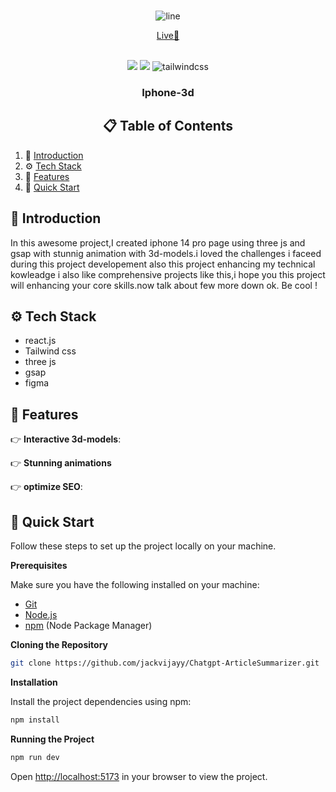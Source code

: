 
<div align="center">
  <br />
  
![line](https://github.com/user-attachments/assets/865729dc-3046-4e59-af1e-f55ceb7f2a8f)

  [Live🚀](https://iphone15pro-jackvijay1108-gmailcoms-projects.vercel.app/)

  <br />

  <div>
    <img src="https://shields.io/badge/react-black?logo=react&style=for-the-badge" />
    <img src="https://img.shields.io/badge/Three.js-000000?style=for-the-badge&logo=three.js&logoColor=white" />
    <img src="https://img.shields.io/badge/-Tailwind_CSS-black?style=for-the-badge&logoColor=white&logo=tailwindcss&color=06B6D4" alt="tailwindcss" />
  </div>
  
  <h3 align="center">Iphone-3d </h3>

  ## 📋 <a name="table">Table of Contents</a>

  </div>

1. 🤖 [Introduction](#introduction)
2. ⚙️ [Tech Stack](#tech-stack)
3. 🔋 [Features](#features)
4. 🤸 [Quick Start](#quick-start)


## <a name="introduction">🤖 Introduction</a>

In this awesome project,I created iphone 14 pro page using three js and gsap with stunnig animation with 3d-models.i loved the challenges i faceed during this project developement also this project enhancing my  technical kowleadge i also like comprehensive projects like this,i hope you this project will enhancing your core skills.now talk about few more down ok. Be cool !



## <a name="tech-stack">⚙️ Tech Stack</a>

- react.js
- Tailwind css
- three js
- gsap
- figma

## <a name="features">🔋 Features</a>

👉 **Interactive 3d-models**:

👉 **Stunning animations**

👉 **optimize SEO**:

## <a name="quick-start">🤸 Quick Start</a>

Follow these steps to set up the project locally on your machine.

**Prerequisites**

Make sure you have the following installed on your machine:

- [Git](https://git-scm.com/)
- [Node.js](https://nodejs.org/en)
- [npm](https://www.npmjs.com/) (Node Package Manager)

**Cloning the Repository**

```bash
git clone https://github.com/jackvijayy/Chatgpt-ArticleSummarizer.git

```

**Installation**

Install the project dependencies using npm:

```bash
npm install
```

**Running the Project**

```bash
npm run dev
```

Open [http://localhost:5173](http://localhost:5001) in your browser to view the project.


